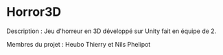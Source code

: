 # Horror3D

Description : Jeu d'horreur en 3D développé sur Unity fait en équipe de 2.

Membres du projet : Heubo Thierry et Nils Phelipot


